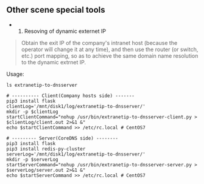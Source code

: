 ## Other scene special tools

- 1. Resoving of dynamic externet IP

> Obtain the exit IP of the company's intranet host (because the operator will change it at any time), and then use the router (or switch, etc.) port mapping, so as to achieve the same domain name resolution to the dynamic extrnet IP.

Usage:
```
ls extranetip-to-dnsserver

# ---------- Client(Company hosts side) -------
pip3 install flask
clientLog='/mnt/disk1/log/extranetip-to-dnsserver/'
mkdir -p $clientLog
startClientCommand="nohup /usr/bin/extranetip-to-dnsserver-client.py > $clientLog/client.out 2>&1 &"
echo $startClientCommand >> /etc/rc.local # CentOS7

# --------- Server(CoreDNS side) --------
pip3 install flask
pip3 install redis-py-cluster
serverLog='/mnt/disk1/log/extranetip-to-dnsserver/'
mkdir -p $serverLog
startServerCommand="nohup /usr/bin/extranetip-to-dnsserver-server.py > $serverLog/server.out 2>&1 &"
echo $startServerCommand >> /etc/rc.local # CentOS7
```
